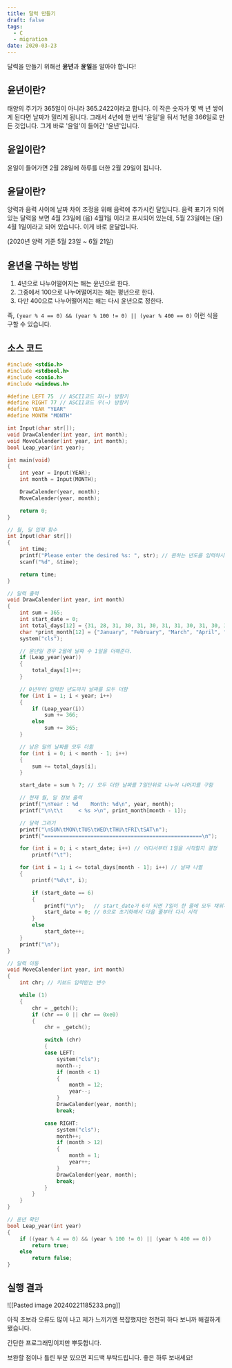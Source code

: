 ```yaml
---
title: 달력 만들기
draft: false
tags:
  - C
  - migration
date: 2020-03-23
---
```

달력을 만들기 위해선 **윤년**과 **윤일**을 알아야 합니다!
## 윤년이란?

태양의 주기가 365일이 아니라 365.2422이라고 합니다. 이 작은 숫자가 몇 백 년 쌓이게 된다면 날짜가 밀리게 됩니다. 그래서 4년에 한 번씩 '윤일'을 둬서 1년을 366일로 만든 것입니다. 그게 바로 '윤일'이 들어간 '윤년'입니다.

## 윤일이란?

윤일이 들어가면 2월 28일에 하루를 더한 2월 29일이 됩니다.

## 윤달이란?

양력과 음력 사이에 날짜 차이 조정을 위해 음력에 추가시킨 달입니다. 음력 표기가 되어 있는 달력을 보면 4월 23일에 (음) 4월1일 이라고 표시되어 있는데, 5월 23일에는 (윤) 4월 1일이라고 되어 있습니다. 이게 바로 윤달입니다.

(2020년 양력 기준 5월 23일 ~ 6월 21일) 

## 윤년을 구하는 방법

1. 4년으로 나누어떨어지는 해는 윤년으로 한다.
2. 그중에서 100으로 나누어떨어지는 해는 평년으로 한다.
3. 다만 400으로 나누어떨어지는 해는 다시 윤년으로 정한다.

즉,  `(year % 4 == 0) && (year % 100 != 0) || (year % 400 == 0)` 이런 식을 구할 수 있습니다.

## 소스 코드

```c
#include <stdio.h>
#include <stdbool.h>
#include <conio.h>
#include <windows.h>

#define LEFT 75  // ASCII코드 좌(←) 방항키
#define RIGHT 77 // ASCII코드 우(→) 방항키
#define YEAR "YEAR"
#define MONTH "MONTH"

int Input(char str[]);
void DrawCalender(int year, int month);
void MoveCalender(int year, int month);
bool Leap_year(int year);

int main(void)
{
    int year = Input(YEAR);
    int month = Input(MONTH);

    DrawCalender(year, month);
    MoveCalender(year, month);

    return 0;
}

// 월, 달 입력 함수
int Input(char str[])
{
    int time;
    printf("Please enter the desired %s: ", str); // 원하는 년도를 입력하시오.
    scanf("%d", &time);

    return time;
}

// 달력 출력
void DrawCalender(int year, int month)
{
    int sum = 365;                                                         // 총 날짜 수
    int start_date = 0;                                                    // 1일이 시작되는 요일을 정하는 변수
    int total_days[12] = {31, 28, 31, 30, 31, 30, 31, 31, 30, 31, 30, 31}; // 1~12월까지 날짜 수
    char *print_month[12] = {"January", "February", "March", "April", "May", "June", "July", "August", "September", "October", "November", "December"};
    system("cls");

    // 윤년일 경우 2월에 날짜 수 1일을 더해준다.
    if (Leap_year(year))
    {
        total_days[1]++;
    }

    // 0년부터 입력한 년도까지 날짜를 모두 더함
    for (int i = 1; i < year; i++)
    {
        if (Leap_year(i))
            sum += 366;
        else
            sum += 365;
    }

    // 남은 달의 날짜를 모두 더함
    for (int i = 0; i < month - 1; i++)
    {
        sum += total_days[i];
    }

    start_date = sum % 7; // 모두 더한 날짜를 7일단위로 나누어 나머지를 구함

    // 현재 월, 달 정보 출력
    printf("\nYear : %d    Month: %d\n", year, month);
    printf("\n\t\t     < %s >\n", print_month[month - 1]);

    // 달력 그리기
    printf("\nSUN\tMON\tTUS\tWED\tTHU\tFRI\tSAT\n");
    printf("===================================================\n");

    for (int i = 0; i < start_date; i++) // 어디서부터 1일을 시작할지 결정
        printf("\t");

    for (int i = 1; i <= total_days[month - 1]; i++) // 날짜 나열
    {
        printf("%d\t", i);

        if (start_date == 6)
        {
            printf("\n");   // start_date가 6이 되면 7일이 한 줄에 모두 채워지기 때문에 그다음 줄로 개행시켜줘야 함
            start_date = 0; // 0으로 초기화해서 다음 줄부터 다시 시작
        }
        else
            start_date++;
    }
    printf("\n");
}

// 달력 이동
void MoveCalender(int year, int month)
{
    int chr; // 키보드 입력받는 변수

    while (1)
    {
        chr = _getch();
        if (chr == 0 || chr == 0xe0)
        {
            chr = _getch();

            switch (chr)
            {
            case LEFT:
                system("cls");
                month--;
                if (month < 1)
                {
                    month = 12;
                    year--;
                }
                DrawCalender(year, month);
                break;

            case RIGHT:
                system("cls");
                month++;
                if (month > 12)
                {
                    month = 1;
                    year++;
                }
                DrawCalender(year, month);
                break;
            }
        }
    }
}

// 윤년 확인
bool Leap_year(int year)
{
    if ((year % 4 == 0) && (year % 100 != 0) || (year % 400 == 0))
        return true;
    else
        return false;
}
```
## 실행 결과

![[Pasted image 20240221185233.png]]

아직 초보라 오류도 많이 나고 제가 느끼기엔 복잡했지만 천천히 하다 보니까 해결하게 됐습니다.

간단한 프로그래밍이지만 뿌듯합니다. 

보완할 점이나 틀린 부분 있으면 피드백 부탁드립니다. 좋은 하루 보내세요!